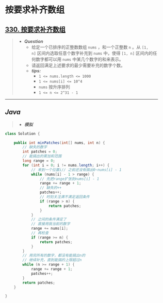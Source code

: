 # 按要求补齐数组

## [330. 按要求补齐数组](https://leetcode.cn/problems/patching-array/)

> - ***Question***
>   - 给定一个已排序的正整数数组 `nums` ，和一个正整数 `n` 。从 `[1, n]` 区间内选取任意个数字补充到 `nums` 中，使得 `[1, n]` 区间内的任何数字都可以用 `nums` 中某几个数字的和来表示。
>   - 请返回满足上述要求的最少需要补充的数字个数。
>   - ***tips:***
>     - `1 <= nums.length <= 1000`
>     - `1 <= nums[i] <= 10^4`
>     - `nums` 按升序排列
>     - `1 <= n <= 2^31 - 1`

---

## *Java*

> - ***模拟***

```java
class Solution {
    
    public int minPatches(int[] nums, int n) {
        // 缺失的数字
        int patches = 0;
        // 能搞出的累加和范围
        long range = 0;
        for (int i = 0; i != nums.length; i++) {
            // 来到一个位置i// 之前还没有搞出0~nums[i] - 1
            while (nums[i] - 1 > range) {
                // 先把range扩张到nums[i] - 1
                range += range + 1;
                // 缺失的++
                patches++;
                // 时刻关注满不满足返回条件
                if (range > n) {
                    return patches;
                }
            }
            // 之间的条件满足了
            // 直接用我当前的数字
            range += nums[i];
            // 再检查
            if (range >= n) {
                return patches;
            }
        }
        // 用完所有的数字，都没有能搞出n的
        // 继续补充，直到能搞的上限超过n
        while (n >= range + 1) {
            range += range + 1;
            patches++;
        }
        return patches;
    }
    
}
```
